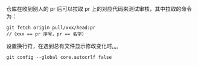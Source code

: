 
仓库在收到别人的 pr 后可以拉取 pr 上的对应代码来测试审核，其中拉取的命令为：
```
git fetch origin pull/xxx/head:pr
//（xxx == pr 序号，pr == 名字）
```
设置换行符，在遇到总有文件显示修改变化时,,,,
```
git config --global core.autocrlf false
```